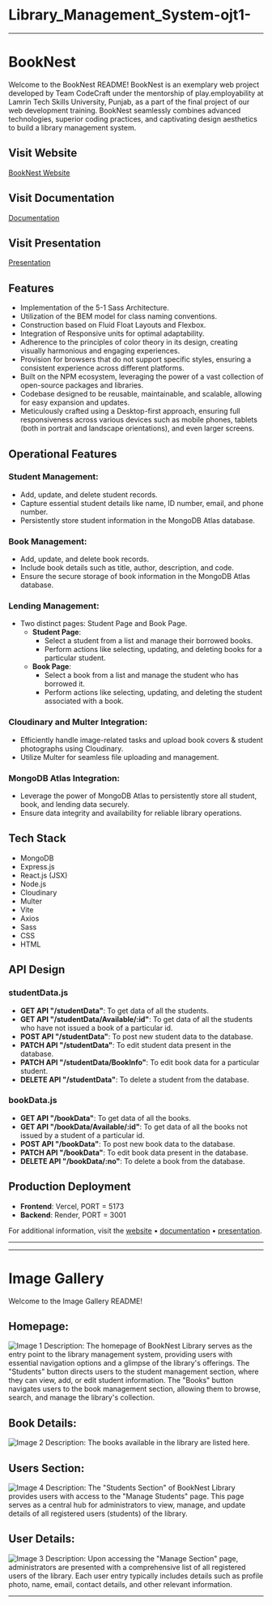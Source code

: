 # Library_Management_System-ojt1-

---

# BookNest

Welcome to the BookNest README! BookNest is an exemplary web project developed by Team CodeCraft under the mentorship of play.employability at Lamrin Tech Skills University, Punjab, as a part of the final project of our web development training. BookNest seamlessly combines advanced technologies, superior coding practices, and captivating design aesthetics to build a library management system.

## Visit Website

[BookNest Website](https://booknest.vercel.app/)

## Visit Documentation

[Documentation](./readme_images/documentation.pdf)

## Visit Presentation

[Presentation](#)

## Features

- Implementation of the 5-1 Sass Architecture.
- Utilization of the BEM model for class naming conventions.
- Construction based on Fluid Float Layouts and Flexbox.
- Integration of Responsive units for optimal adaptability.
- Adherence to the principles of color theory in its design, creating visually harmonious and engaging experiences.
- Provision for browsers that do not support specific styles, ensuring a consistent experience across different platforms.
- Built on the NPM ecosystem, leveraging the power of a vast collection of open-source packages and libraries.
- Codebase designed to be reusable, maintainable, and scalable, allowing for easy expansion and updates.
- Meticulously crafted using a Desktop-first approach, ensuring full responsiveness across various devices such as mobile phones, tablets (both in portrait and landscape orientations), and even larger screens.

## Operational Features

### Student Management:

- Add, update, and delete student records.
- Capture essential student details like name, ID number, email, and phone number.
- Persistently store student information in the MongoDB Atlas database.

### Book Management:

- Add, update, and delete book records.
- Include book details such as title, author, description, and code.
- Ensure the secure storage of book information in the MongoDB Atlas database.

### Lending Management:

- Two distinct pages: Student Page and Book Page.
  - **Student Page**:
    - Select a student from a list and manage their borrowed books.
    - Perform actions like selecting, updating, and deleting books for a particular student.
  - **Book Page**:
    - Select a book from a list and manage the student who has borrowed it.
    - Perform actions like selecting, updating, and deleting the student associated with a book.

### Cloudinary and Multer Integration:

- Efficiently handle image-related tasks and upload book covers & student photographs using Cloudinary.
- Utilize Multer for seamless file uploading and management.

### MongoDB Atlas Integration:

- Leverage the power of MongoDB Atlas to persistently store all student, book, and lending data securely.
- Ensure data integrity and availability for reliable library operations.

## Tech Stack

- MongoDB
- Express.js
- React.js (JSX)
- Node.js
- Cloudinary
- Multer
- Vite
- Axios
- Sass
- CSS
- HTML

## API Design

### studentData.js

- **GET API "/studentData"**: To get data of all the students.
- **GET API "/studentData/Available/:id"**: To get data of all the students who have not issued a book of a particular id.
- **POST API "/studentData"**: To post new student data to the database.
- **PATCH API "/studentData"**: To edit student data present in the database.
- **PATCH API "/studentData/BookInfo"**: To edit book data for a particular student.
- **DELETE API "/studentData"**: To delete a student from the database.

### bookData.js

- **GET API "/bookData"**: To get data of all the books.
- **GET API "/bookData/Available/:id"**: To get data of all the books not issued by a student of a particular id.
- **POST API "/bookData"**: To post new book data to the database.
- **PATCH API "/bookData"**: To edit book data present in the database.
- **DELETE API "/bookData/:no"**: To delete a book from the database.

## Production Deployment

- **Frontend**: Vercel, PORT = 5173
- **Backend**: Render, PORT = 3001

For additional information, visit the [website](https://booknest.vercel.app/) • [documentation](./readme_images/documentation.pdf) • [presentation](#).

--- 







---

# Image Gallery

Welcome to the Image Gallery README! 

## Homepage:
![Image 1](./readme_images/homepage.png)
Description: The homepage of BookNest Library serves as the entry point to the library
management system, providing users with essential navigation options and a
glimpse of the library's offerings.
The "Students" button directs users to the student management section,
where they can view, add, or edit student information.
The "Books" button navigates users to the book management section,
allowing them to browse, search, and manage the library's collection.

## Book Details:
![Image 2](./readme_images/bookss.png)
Description: The books available in the library are listed here.

## Users Section:
![Image 4](./readme_images/users.png)
Description: The "Students Section" of BookNest Library provides users with
access to the "Manage Students" page. This page serves as a central hub for
administrators to view, manage, and update details of all registered users
(students) of the library.

## User Details:
![Image 3](./readme_images/userDetails.png)
Description: Upon accessing the "Manage Section" page, administrators are
presented with a comprehensive list of all registered users of the library.
Each user entry typically includes details such as profile photo, name,
email, contact details, and other relevant information.



---
